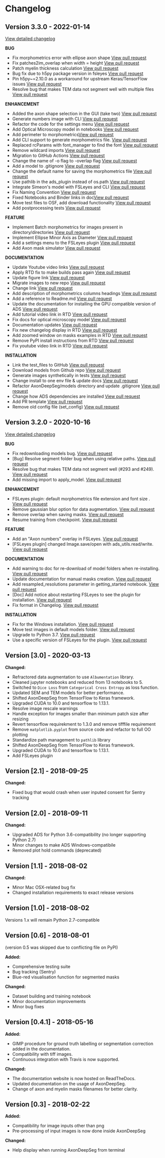 Changelog
===============================================================================

## Version 3.3.0 - 2022-01-14
[View detailed changelog](https://github.com/neuropoly/axondeepseg/compare/v3.2.0...v3.3.0)

**BUG**

 - Fix morphometrics error with ellipse axon shape [View pull request](https://github.com/neuropoly/axondeepseg/pull/558)
 - Fix patches2im_overlap when width = height  [View pull request](https://github.com/neuropoly/axondeepseg/pull/510)
 - Patch myelin thickness calculation [View pull request](https://github.com/neuropoly/axondeepseg/pull/449)
 - Bug fix due to h5py package version in fsleyes [View pull request](https://github.com/neuropoly/axondeepseg/pull/392)
 - Pin h5py~=2.10.0 as a workaround for upstream Keras/TensorFlow issues [View pull request](https://github.com/neuropoly/axondeepseg/pull/382)
 - Resolve bug that makes TEM data not segment well with multiple files [View pull request](https://github.com/neuropoly/axondeepseg/pull/370)

**ENHANCEMENT**

 - Added the axon shape selection in the GUI (take two) [View pull request](https://github.com/neuropoly/axondeepseg/pull/541)
 - Generate numbers image with CLI  [View pull request](https://github.com/neuropoly/axondeepseg/pull/519)
 - Refactor the code for the settings menu [View pull request](https://github.com/neuropoly/axondeepseg/pull/507)
 - Add Optical Microscopy model in notebooks [View pull request](https://github.com/neuropoly/axondeepseg/pull/530)
 - Add perimeter to morphometrics[View pull request](https://github.com/neuropoly/axondeepseg/pull/501)
 - Add CLI support to generate morphometrics file. [View pull request](https://github.com/neuropoly/axondeepseg/pull/434)
 - Replaced rcParams with font_manager to find the font [View pull request](https://github.com/neuropoly/axondeepseg/pull/491)
 - Remove wildcard imports [View pull request](https://github.com/neuropoly/axondeepseg/pull/487)
 - Migration to GitHub Actions [View pull request](https://github.com/neuropoly/axondeepseg/pull/479)
 - Change the name of -o flag to -overlap flag  [View pull request](https://github.com/neuropoly/axondeepseg/pull/474)
 - Add a model to .gitignore [View pull request](https://github.com/neuropoly/axondeepseg/pull/471)
 - Change the default name for saving the morphometrics file [View pull request](https://github.com/neuropoly/axondeepseg/pull/472)
 - Use pathlib in the ads_plugin instead of os.path [View pull request](https://github.com/neuropoly/axondeepseg/pull/448)
 - Integrate Simeon's model with FSLeyes and CLI [View pull request](https://github.com/neuropoly/axondeepseg/pull/457)
 - Fix Naming Convention [View pull request](https://github.com/neuropoly/axondeepseg/pull/441)
 -  Fixed Notebooks and Binder links in doc[View pull request](https://github.com/neuropoly/axondeepseg/pull/413)
 - Move test files to OSF, add download functionality [View pull request](https://github.com/neuropoly/axondeepseg/pull/373)
 - Add postprocessing tests [View pull request](https://github.com/neuropoly/axondeepseg/pull/365)


**FEATURE**

 - Implement Batch morphometrics for images present in directory/directories [View pull request](https://github.com/neuropoly/axondeepseg/pull/518)
 - Implement Ellipse Minor Axis as Diameter [View pull request](https://github.com/neuropoly/axondeepseg/pull/399)
 - Add a settings menu to the FSLeyes plugin  [View pull request](https://github.com/neuropoly/axondeepseg/pull/462)
 - Add Axon mask simulator [View pull request](https://github.com/neuropoly/axondeepseg/pull/179)

**DOCUMENTATION**

 - Update Youtube video links [View pull request](https://github.com/neuropoly/axondeepseg/pull/574)
 - Apply RTD fix to make builds pass again  [View pull request](https://github.com/neuropoly/axondeepseg/pull/578)
 - Update figure link  [View pull request](https://github.com/neuropoly/axondeepseg/pull/575)
 - Migrate images to new repo [View pull request](https://github.com/neuropoly/axondeepseg/pull/543)
 - Change link [View pull request](https://github.com/neuropoly/axondeepseg/pull/535)
 - Add description of morphometrics columns headings [View pull request](https://github.com/neuropoly/axondeepseg/pull/516)
 - Add a reference to Readme.md [View pull request](https://github.com/neuropoly/axondeepseg/pull/500)
 - Update the documentation for installing the GPU compatible version of ADS [View pull request](https://github.com/neuropoly/axondeepseg/pull/490)
 - Add tutorial video link in RTD  [View pull request](https://github.com/neuropoly/axondeepseg/pull/493)
 - Fix docs for optical microscopy model [View pull request](https://github.com/neuropoly/axondeepseg/pull/485)
 - Documentation updates  [View pull request](https://github.com/neuropoly/axondeepseg/pull/433)
 - Fix new changelog display in RTD  [View pull request](https://github.com/neuropoly/axondeepseg/pull/388)
 - Add zoomed window on masks examples in RTD  [View pull request](https://github.com/neuropoly/axondeepseg/pull/386)
 - Remove PyPI install instructions from RTD [View pull request](https://github.com/neuropoly/axondeepseg/pull/376)
 - Fix youtube video link in RTD [View pull request](https://github.com/neuropoly/axondeepseg/pull/379)

**INSTALLATION**

 - Link the test_files to GitHub [View pull request](https://github.com/neuropoly/axondeepseg/pull/534)
 - Download models from Github repo [View pull request](https://github.com/neuropoly/axondeepseg/pull/533)
 - Generate images synthetically in tests [View pull request](https://github.com/neuropoly/axondeepseg/pull/520)
 - Change install to one env file & update docs  [View pull request](https://github.com/neuropoly/axondeepseg/pull/484)
 - Refactor AxonDeepSeg/models directory and update .gitignore [View pull request](https://github.com/neuropoly/axondeepseg/pull/476)
 - Change how ADS dependencies are installed [View pull request](https://github.com/neuropoly/axondeepseg/pull/452)
 - Add PR template [View pull request](https://github.com/neuropoly/axondeepseg/pull/467)
 - Remove old config file (set_config) [View pull request](https://github.com/neuropoly/axondeepseg/pull/456)

## Version 3.2.0 - 2020-10-16
[View detailed changelog](https://github.com/neuropoly/axondeepseg/compare/v3.0...v3.2.0)

**BUG**

 - Fix redownloading models bug.  [View pull request](https://github.com/neuropoly/axondeepseg/pull/322)
 - [Bug] Resolve segment folder bug when using relative paths.  [View pull request](https://github.com/neuropoly/axondeepseg/pull/320)
 - Resolve bug that makes TEM data not segment well (#293 and #249).  [View pull request](https://github.com/neuropoly/axondeepseg/pull/294)
 - Add missing import to apply_model.  [View pull request](https://github.com/neuropoly/axondeepseg/pull/290)

**ENHANCEMENT**

 - FSLeyes plugin: default morphometrics file extension and font size .  [View pull request](https://github.com/neuropoly/axondeepseg/pull/358)
 - Remove gaussian blur option for data augmentation.  [View pull request](https://github.com/neuropoly/axondeepseg/pull/332)
 - Remove overlap when saving masks.  [View pull request](https://github.com/neuropoly/axondeepseg/pull/328)
 - Resume training from checkpoint.  [View pull request](https://github.com/neuropoly/axondeepseg/pull/301)

**FEATURE**

 - Add an "Axon numbers" overlay in FSLeyes.  [View pull request](https://github.com/neuropoly/axondeepseg/pull/342)
 - [FSLeyes plugin] changed Image.save/open with ads_utils.read/write.  [View pull request](https://github.com/neuropoly/axondeepseg/pull/296)

**DOCUMENTATION**

 - Add warning to doc for re-download of model folders when re-installing.  [View pull request](https://github.com/neuropoly/axondeepseg/pull/351)
 - Update documentation for manual masks creation.  [View pull request](https://github.com/neuropoly/axondeepseg/pull/338)
 - Add resampled_resolutions parameter in getting_started notebook.  [View pull request](https://github.com/neuropoly/axondeepseg/pull/325)
 - [Doc] Add notice about restarting FSLeyes to see the plugin for installation.  [View pull request](https://github.com/neuropoly/axondeepseg/pull/317)
 - Fix format in Changelog.  [View pull request](https://github.com/neuropoly/axondeepseg/pull/291)

**INSTALLATION**

 - Fix for the Windows installation.  [View pull request](https://github.com/neuropoly/axondeepseg/pull/362)
 - Move test images in default models folder.  [View pull request](https://github.com/neuropoly/axondeepseg/pull/344)
 - Upgrade to Python 3.7.  [View pull request](https://github.com/neuropoly/axondeepseg/pull/307)
 - Use a specific version of FSLeyes for the plugin.  [View pull request](https://github.com/neuropoly/axondeepseg/pull/305)

Version [3.0] - 2020-03-13
-------------------------------------------------------------------------------

**Changed:**

- Refractored data augmentation to use `Albumentation` library.
- Cleaned jupyter notebooks and reduced from 13 notebooks to 5.
- Switched to `Dice Loss` from `Categorical Cross Entropy` as loss function.
- Updated SEM and TEM models for better performance.
- Shifted AxonDeepSeg from TensorFlow to Keras framework.
- Upgraded CUDA to 10.0 and tensorflow to 1.13.1.
- Resolve image rescale warnings
- Handle exception for images smaller than minimum patch size after resizing
- Revert tensorflow requirekment to 1.3.0 and remove tifffile requirement
- Remove `matplotlib.pyplot` from source code and refactor to full OO plotting
- Standardize path management to `pathlib` library
- Shifted AxonDeepSeg from TensorFlow to Keras framework.
- Upgraded CUDA to 10.0 and tensorflow to 1.13.1.
- Add FSLeyes plugin

Version [2.1] - 2018-09-25
-------------------------------------------------------------------------------

**Changed:**

- Fixed bug that would crash when user inputed consent for Sentry tracking

Version [2.0] - 2018-09-11
-------------------------------------------------------------------------------

**Changed:**

- Upgraded ADS for Python 3.6-compatibility (no longer supporting Python 2.7)
- Minor changes to make ADS Windows-compatibile
- Removed plot hold commands (deprecated)

Version [1.1] - 2018-08-02
-------------------------------------------------------------------------------

**Changed:**

- Minor Mac OSX-related bug fix
- Changed installation requirements to exact release versions

Version [1.0] - 2018-08-02
-------------------------------------------------------------------------------

Versions 1.x will remain Python 2.7-compatible

Version [0.6] - 2018-08-01
-------------------------------------------------------------------------------

(version 0.5 was skipped due to conflicting file on PyPI)

**Added:**

- Comprehensive testing suite
- Bug tracking (Sentry)
- Blue-red visualisation function for segmented masks

**Changed:**

- Dataset building and training notebook
- Minor documentation improvements
- Minor bug fixes

Version [0.4.1] - 2018-05-16
-------------------------------------------------------------------------------

**Added:**

- GIMP procedure for ground truth labelling or segmentation correction added in the documentation.
- Compatibility with tiff images.
- Continuous integration with Travis is now supported.

**Changed:**

- The documentation website is now hosted on ReadTheDocs.
- Updated documentation on the usage of AxonDeepSeg.
- Change of axon and myelin masks filenames for better clarity.

Version [0.3] - 2018-02-22
-------------------------------------------------------------------------------

**Added:**

- Compatibility for image inputs other than png
- Pre-processing of input images is now done inside AxonDeepSeg

**Changed:**

- Help display when running AxonDeepSeg from terminal
